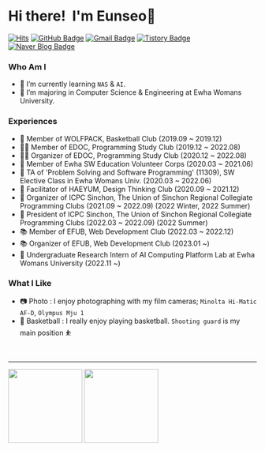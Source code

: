 <h1 align="left">Hi there!&nbsp I'm Eunseo🌻 </h2>

[![Hits](https://hits.seeyoufarm.com/api/count/incr/badge.svg?url=https%3A%2F%2Fgithub.com%2Feunseo22mv&count_bg=%2379C83D&title_bg=%23555555&icon=&icon_color=%23E7E7E7&title=hits&edge_flat=false)](https://hits.seeyoufarm.com)
[![GitHub Badge](https://img.shields.io/badge/GitHub-181717?style=flat&logo=GitHub&logoColor=White)](https://github.com/eunseo22mv)
[![Gmail Badge](https://img.shields.io/badge/Gmail-D14836?style=flat&logo=Gmail&logoColor=white)](mailto:1086silver@gmail.com) 
[![Tistory Badge](https://img.shields.io/badge/Tech%20Blog-555263?style=flat&logoColor=white)](https://eunseo22mv.tistory.com/)
[![Naver Blog Badge](https://img.shields.io/badge/Daily%20Blog-1eb031?style=flat&logo=Naver&logoColor=white)](https://blog.naver.com/silver4550) 


### Who Am I


- 🌱 I’m currently learning `NAS` & `AI`.
- 🥇 I’m majoring in Computer Science & Engineering at Ewha Womans University.


### Experiences

- 🏀 Member of WOLFPACK, Basketball Club (2019.09 ~ 2019.12)
- 👨‍💻 Member of EDOC, Programming Study Club (2019.12 ~ 2022.08)
- 👨‍💻 Organizer of EDOC, Programming Study Club (2020.12 ~ 2022.08)
- 📗 Member of Ewha SW Education Volunteer Corps (2020.03 ~ 2021.06) 
- 📝 TA of 'Problem Solving and Software Programming' (11309), SW Elective Class in Ewha Womans Univ. (2020.03 ~ 2022.06)
- 🎯 Facilitator of HAEYUM, Design Thinking Club (2020.09 ~ 2021.12)
- 🌳 Organizer of ICPC Sinchon, The Union of Sinchon Regional Collegiate Programming Clubs (2021.09 ~ 2022.09) (2022 Winter, 2022 Summer)
- 🌳 President of ICPC Sinchon, The Union of Sinchon Regional Collegiate Programming Clubs (2022.03 ~ 2022.09) (2022 Summer)
- 📚 Member of EFUB, Web Development Club (2022.03 ~ 2022.12)
- 📚 Organizer of EFUB, Web Development Club (2023.01 ~)
- 🥼 Undergraduate Research Intern of AI Computing Platform Lab at Ewha Womans University (2022.11 ~)



### What I Like

- 📷 Photo : I enjoy photographing with my film cameras; `Minolta Hi-Matic AF-D`, `Olympus Mju 1`
- 🏀 Basketball : I really enjoy playing basketball.  `Shooting guard` is my main position ⛹

<br>

<hr>
<img src="http://mazassumnida.wtf/api/generate_badge?boj=silver4550" height="150">

<img src="https://github-readme-stats.vercel.app/api?username=eunseo22mv&show_icons=true&theme=graywhite" height="150">


